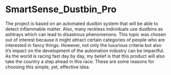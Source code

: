 # SmartSense_Dustbin_Pro
The project is based on an automated dustbin system that will be able to detect inflammable matter. Also, many reckless individuals use dustbins as ashtrays which can lead to disastrous phenomenons. This topic was chosen out of interest because it might attract certain categories of people who are interested in fancy things. However, not only the luxurious criteria but also it’s impact on the development of the automation industry can be impactful. As the world is racing fast day by day, my belief is that this product will also take the country a step ahead in this race. These are some reasons for choosing this simple, yet, effective idea.
